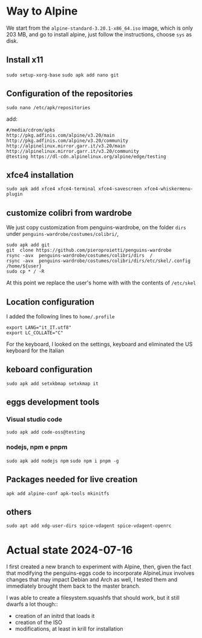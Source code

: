 # Way to Alpine
We start from the `alpine-standard-3.20.1-x86_64.iso` image, which is only 203 MB, and go to install alpine, just follow the instructions, choose `sys` as disk.

## Install x11
`sudo setup-xorg-base`
`sudo apk add nano git`

## Configuration of the repositories
`sudo nano /etc/apk/repositories`

add:

```
#/media/cdrom/apks
http://pkg.adfinis.com/alpine/v3.20/main
http://pkg.adfinis.com/alpine/v3.20/community
http://alpinelinux.mirror.garr.it/v3.20/main
http://alpinelinux.mirror.garr.it/v3.20/community
@testing https://dl-cdn.alpinelinux.org/alpine/edge/testing
```

## xfce4 installation
`sudo apk add xfce4 xfce4-terminal xfce4-savescreen xfce4-whiskermenu-plugin`

## customize colibri from wardrobe
We just copy customization from penguins-wardrobe, on the folder `dirs` under `penguins-wardrobe/costumes/colibri/`,

```
sudo apk add git
git  clone https://github.com/pieroproietti/penguins-wardrobe
rsync -avx  penguins-wardrobe/costumes/colibri/dirs  /
rsync -avx  penguins-wardrobe/costumes/colibri/dirs/etc/skel/.config /home/${user}
sudo cp * / -R
```

At this point we replace the user's home with with the contents of `/etc/skel`

## Location configuration
I added the following lines to `home/.profile`

```
export LANG="it_IT.utf8"
export LC_COLLATE="C"
```
For the keyboard, I looked on the settings, keyboard and eliminated the US keyboard for the Italian

## keboard configuration
`
sudo apk add setxkbmap
setxkmap it
`

## eggs development tools
### Visual studio code
`sudo apk add code-oss@testing`

### nodejs, npm e pnpm
`sudo apk add nodejs npm`
`sudo npm i pnpm -g`

## Packages needed for live creation

`apk add alpine-conf apk-tools mkinitfs`

## others
`sudo apt add xdg-user-dirs spice-vdagent spice-vdagent-openrc`

# Actual state 2024-07-16

I first created a new branch to experiment with Alpine, then, given the fact that modifying the penguins-eggs code to incorporate AlpineLinux involves changes that may impact Debian and Arch as well, I tested them and immediately brought them back to the master branch.

I was able to create a filesystem.squashfs that should work, but it still dwarfs a lot though::
- creation of an initrd that loads it
- creation of the ISO
- modifications, at least in krill for installation
